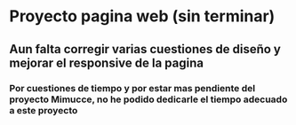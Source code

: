 # Proyecto pagina web (sin terminar)

## Aun falta corregir varias cuestiones de diseño y mejorar el responsive de la pagina 

### Por cuestiones de tiempo y por estar mas pendiente del proyecto Mimucce, no he podido dedicarle el tiempo adecuado a este proyecto
